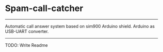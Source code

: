 # Spam-call-catcher

----

Automatic call answer system based on sim900 Arduino shield. Arduino as USB-UART converter. 

---
TODO: Write Readme